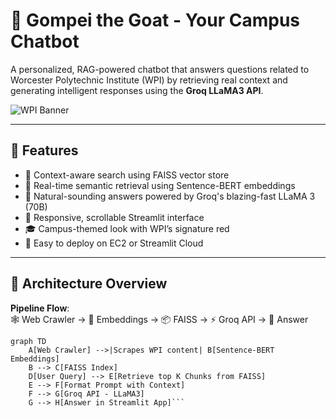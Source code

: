 # 🐐 Gompei the Goat - Your Campus Chatbot

A personalized, RAG-powered chatbot that answers questions related to Worcester Polytechnic Institute (WPI) by retrieving real context and generating intelligent responses using the **Groq LLaMA3 API**.

![WPI Banner](assest/DSC_4712_PRINT.jpg)

---

## 🚀 Features

- 🔎 Context-aware search using FAISS vector store
- 🧠 Real-time semantic retrieval using Sentence-BERT embeddings
- 🤖 Natural-sounding answers powered by Groq's blazing-fast LLaMA 3 (70B)
- 💬 Responsive, scrollable Streamlit interface
- 🎓 Campus-themed look with WPI’s signature red
- 🔧 Easy to deploy on EC2 or Streamlit Cloud

---

## 🧱 Architecture Overview


**Pipeline Flow**:  
🕸️ Web Crawler → 🧠 Embeddings → 📦 FAISS → ⚡ Groq API → 💬 Answer

```mermaid
graph TD
    A[Web Crawler] -->|Scrapes WPI content| B[Sentence-BERT Embeddings]
    B --> C[FAISS Index]
    D[User Query] --> E[Retrieve top K Chunks from FAISS]
    E --> F[Format Prompt with Context]
    F --> G[Groq API - LLaMA3]
    G --> H[Answer in Streamlit App]```



